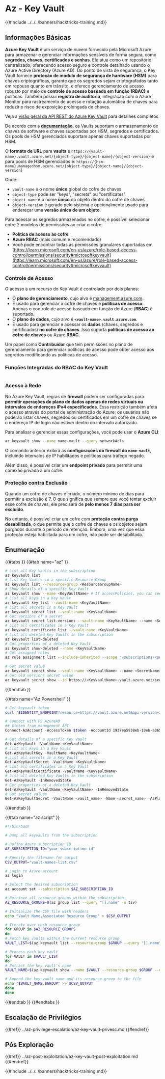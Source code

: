 # Az - Key Vault

{{#include ../../../banners/hacktricks-training.md}}

## Informações Básicas

**Azure Key Vault** é um serviço de nuvem fornecido pela Microsoft Azure para armazenar e gerenciar informações sensíveis de forma segura, como **segredos, chaves, certificados e senhas**. Ele atua como um repositório centralizado, oferecendo acesso seguro e controle detalhado usando o Azure Active Directory (Azure AD). Do ponto de vista de segurança, o Key Vault fornece **proteção de módulo de segurança de hardware (HSM)** para chaves criptográficas, garante que os segredos sejam criptografados tanto em repouso quanto em trânsito, e oferece gerenciamento de acesso robusto por meio de **controle de acesso baseado em função (RBAC)** e políticas. Também possui **registro de auditoria**, integração com o Azure Monitor para rastreamento de acesso e rotação automática de chaves para reduzir o risco de exposição prolongada de chaves.

Veja a [visão geral da API REST do Azure Key Vault](https://learn.microsoft.com/en-us/azure/key-vault/general/about-keys-secrets-certificates) para detalhes completos.

De acordo com a [**documentação**](https://learn.microsoft.com/en-us/azure/key-vault/general/basic-concepts), os Vaults suportam o armazenamento de chaves de software e chaves suportadas por HSM, segredos e certificados. Os pools de HSM gerenciados suportam apenas chaves suportadas por HSM.

O **formato de URL** para **vaults** é `https://{vault-name}.vault.azure.net/{object-type}/{object-name}/{object-version}` e para pools de HSM gerenciados é: `https://{hsm-name}.managedhsm.azure.net/{object-type}/{object-name}/{object-version}`

Onde:

- `vault-name` é o nome **único** global do cofre de chaves
- `object-type` pode ser "keys", "secrets" ou "certificates"
- `object-name` é o nome **único** do objeto dentro do cofre de chaves
- `object-version` é gerado pelo sistema e opcionalmente usado para endereçar uma **versão única de um objeto**.

Para acessar os segredos armazenados no cofre, é possível selecionar entre 2 modelos de permissões ao criar o cofre:

- **Política de acesso ao cofre**
- **Azure RBAC** (mais comum e recomendado)
- Você pode encontrar todas as permissões granulares suportadas em [https://learn.microsoft.com/en-us/azure/role-based-access-control/permissions/security#microsoftkeyvault](https://learn.microsoft.com/en-us/azure/role-based-access-control/permissions/security#microsoftkeyvault)

### Controle de Acesso <a href="#access-control" id="access-control"></a>

O acesso a um recurso do Key Vault é controlado por dois planos:

- O **plano de gerenciamento**, cujo alvo é [management.azure.com](http://management.azure.com/).
- É usado para gerenciar o cofre de chaves e **políticas de acesso**. Apenas o controle de acesso baseado em função do Azure (**RBAC**) é suportado.
- O **plano de dados**, cujo alvo é **`<vault-name>.vault.azure.com`**.
- É usado para gerenciar e acessar os **dados** (chaves, segredos e certificados) **no cofre de chaves**. Isso suporta **políticas de acesso ao cofre de chaves** ou Azure **RBAC**.

Um papel como **Contribuidor** que tem permissões no plano de gerenciamento para gerenciar políticas de acesso pode obter acesso aos segredos modificando as políticas de acesso.

### Funções Integradas do RBAC do Key Vault <a href="#rbac-built-in-roles" id="rbac-built-in-roles"></a>

<figure><img src="../../../images/image (27).png" alt=""><figcaption></figcaption></figure>

### Acesso à Rede

No Azure Key Vault, regras de **firewall** podem ser configuradas para **permitir operações do plano de dados apenas de redes virtuais ou intervalos de endereços IPv4 especificados**. Essa restrição também afeta o acesso através do portal de administração do Azure; os usuários não poderão listar chaves, segredos ou certificados em um cofre de chaves se o endereço IP de login não estiver dentro do intervalo autorizado.

Para analisar e gerenciar essas configurações, você pode usar o **Azure CLI**:
```bash
az keyvault show --name name-vault --query networkAcls
```
O comando anterior exibirá as **configurações do firewall do `name-vault`**, incluindo intervalos de IP habilitados e políticas para tráfego negado.

Além disso, é possível criar um **endpoint privado** para permitir uma conexão privada a um cofre.

### Proteção contra Exclusão

Quando um cofre de chaves é criado, o número mínimo de dias para permitir a exclusão é 7. O que significa que sempre que você tentar excluir esse cofre de chaves, ele precisará de **pelo menos 7 dias para ser excluído**.

No entanto, é possível criar um cofre com **proteção contra purga desabilitada**, o que permite que o cofre de chaves e os objetos sejam purgados durante o período de retenção. Embora, uma vez que essa proteção esteja habilitada para um cofre, não pode ser desabilitada.

## Enumeração

{{#tabs }}
{{#tab name="az" }}
```bash
# List all Key Vaults in the subscription
az keyvault list
# List Key Vaults in a specific Resource Group
az keyvault list --resource-group <ResourceGroupName>
# Show details of a specific Key Vault
az keyvault show --name <KeyVaultName> # If accessPolicies, you can see them here
# List all keys in a Key Vault
az keyvault key list --vault-name <KeyVaultName>
# List all secrets in a Key Vault
az keyvault secret list --vault-name <KeyVaultName>
# Get versions of a secret
az keyvault secret list-versions --vault-name <KeyVaultName> --name <SecretName>
# List all certificates in a Key Vault
az keyvault certificate list --vault-name <KeyVaultName>
# List all deleted Key Vaults in the subscription
az keyvault list-deleted
# Get properties of a deleted Key Vault
az keyvault show-deleted --name <KeyVaultName>
# Get assigned roles
az role assignment list --include-inherited --scope "/subscriptions/<subscription-uuid>/resourceGroups/<resource-group>/providers/Microsoft.KeyVault/vaults/<vault-name>"

# Get secret value
az keyvault secret show --vault-name <KeyVaultName> --name <SecretName>
# Get old versions secret value
az keyvault secret show --id https://<KeyVaultName>.vault.azure.net/secrets/<KeyVaultName>/<idOldVersion>
```
{{#endtab }}

{{#tab name="Az Powershell" }}
```powershell
# Get keyvault token
curl "$IDENTITY_ENDPOINT?resource=https://vault.azure.net&api-version=2017-09-01" -H secret:$IDENTITY_HEADER

# Connect with PS AzureAD
## $token from management API
Connect-AzAccount -AccessToken $token -AccountId 1937ea5938eb-10eb-a365-10abede52387 -KeyVaultAccessToken $keyvaulttoken

# Get details of a specific Key Vault
Get-AzKeyVault -VaultName <KeyVaultName>
# List all keys in a Key Vault
Get-AzKeyVaultKey -VaultName <KeyVaultName>
# List all secrets in a Key Vault
Get-AzKeyVaultSecret -VaultName <KeyVaultName>
# List all certificates in a Key Vault
Get-AzKeyVaultCertificate -VaultName <KeyVaultName>
# List all deleted Key Vaults in the subscription
Get-AzKeyVault -InRemovedState
# Get properties of a deleted Key Vault
Get-AzKeyVault -VaultName <KeyVaultName> -InRemovedState
# Get secret values
Get-AzKeyVaultSecret -VaultName <vault_name> -Name <secret_name> -AsPlainText
```
{{#endtab }}

{{#tab name="az script" }}
```bash
#!/bin/bash

# Dump all keyvaults from the subscription

# Define Azure subscription ID
AZ_SUBSCRIPTION_ID="your-subscription-id"

# Specify the filename for output
CSV_OUTPUT="vault-names-list.csv"

# Login to Azure account
az login

# Select the desired subscription
az account set --subscription $AZ_SUBSCRIPTION_ID

# Retrieve all resource groups within the subscription
AZ_RESOURCE_GROUPS=$(az group list --query "[].name" -o tsv)

# Initialize the CSV file with headers
echo "Vault Name,Associated Resource Group" > $CSV_OUTPUT

# Iterate over each resource group
for GROUP in $AZ_RESOURCE_GROUPS
do
# Fetch key vaults within the current resource group
VAULT_LIST=$(az keyvault list --resource-group $GROUP --query "[].name" -o tsv)

# Process each key vault
for VAULT in $VAULT_LIST
do
# Extract the key vault's name
VAULT_NAME=$(az keyvault show --name $VAULT --resource-group $GROUP --query "name" -o tsv)

# Append the key vault name and its resource group to the file
echo "$VAULT_NAME,$GROUP" >> $CSV_OUTPUT
done
done
```
{{#endtab }}
{{#endtabs }}

## Escalação de Privilégios

{{#ref}}
../az-privilege-escalation/az-key-vault-privesc.md
{{#endref}}

## Pós Exploração

{{#ref}}
../az-post-exploitation/az-key-vault-post-exploitation.md
{{#endref}}

{{#include ../../../banners/hacktricks-training.md}}
